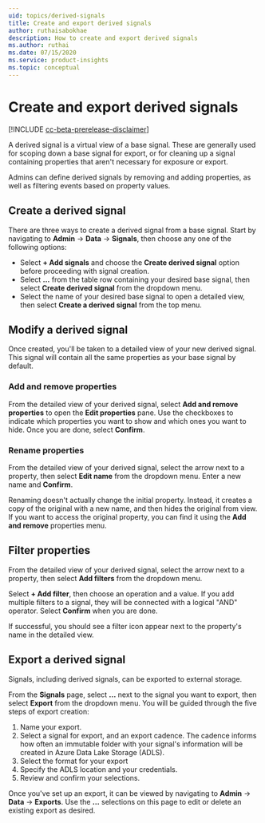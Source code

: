 ```yaml
---
uid: topics/derived-signals
title: Create and export derived signals
author: ruthaisabokhae
description: How to create and export derived signals
ms.author: ruthai
ms.date: 07/15/2020
ms.service: product-insights
ms.topic: conceptual
---
```


# Create and export derived signals

[!INCLUDE [cc-beta-prerelease-disclaimer]( includes/cc-beta-prerelease-disclaimer.md)]

A derived signal is a virtual view of a base signal. These are generally used for scoping down a base signal for export, or for cleaning up a signal containing properties that aren't necessary for exposure or export.

Admins can define derived signals by removing and adding properties, as well as filtering events based on property values.

## Create a derived signal

There are three ways to create a derived signal from a base signal. Start by navigating to **Admin** -> **Data** -> **Signals**, then choose any one of the following options:

- Select **+ Add signals** and choose the **Create derived signal** option before proceeding with signal creation.
- Select **...** from the table row containing your desired base signal, then select **Create derived signal** from the dropdown menu.
- Select the name of your desired base signal to open a detailed view, then select **Create a derived signal** from the top menu.

## Modify a derived signal

Once created, you'll be taken to a detailed view of your new derived signal. This signal will contain all the same properties as your base signal by default.

### Add and remove properties

From the detailed view of your derived signal, select **Add and remove properties** to open the **Edit properties** pane. Use the checkboxes to indicate which properties you want to show and which ones you want to hide. Once you are done, select **Confirm**.

### Rename properties

From the detailed view of your derived signal, select the arrow next to a property, then select **Edit name** from the dropdown menu. Enter a new name and **Confirm**.

Renaming doesn't actually change the initial property. Instead, it creates a copy of the original with a new name, and then hides the original from view. If you want to access the original property, you can find it using the **Add and remove** properties menu.

## Filter properties

From the detailed view of your derived signal, select the arrow next to a property, then select **Add filters** from the dropdown menu.

Select **+ Add filter**, then choose an operation and a value. If you add multiple filters to a signal, they will be connected with a logical "AND" operator. Select **Confirm** when you are done.

If successful, you should see a filter icon appear next to the property's name in the detailed view.

## Export a derived signal

Signals, including derived signals, can be exported to external storage.

From the **Signals** page, select **...** next to the signal you want to export, then select **Export** from the dropdown menu. You will be guided through the five steps of export creation:

1. Name your export.
2. Select a signal for export, and an export cadence. The cadence informs how often an immutable folder with your signal's information will be created in Azure Data Lake Storage (ADLS).
3. Select the format for your export
4. Specify the ADLS location and your credentials.
5. Review and confirm your selections.

Once you've set up an export, it can be viewed by navigating to **Admin** -> **Data** -> **Exports**. Use the **...** selections on this page to edit or delete an existing export as desired.
